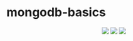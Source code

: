 # mongodb-basics
<p align="center">
<img src="https://user-images.githubusercontent.com/50062439/77974513-46df2200-72ef-11ea-9bf0-2c781034fab1.jpg">
<img src="https://user-images.githubusercontent.com/50062439/77974513-46df2200-72ef-11ea-9bf0-2c781034fab1.jpg">
<img src="https://user-images.githubusercontent.com/50062439/77974513-46df2200-72ef-11ea-9bf0-2c781034fab1.jpg">
  </p>

